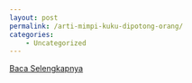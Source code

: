 ```yaml
---
layout: post
permalink: /arti-mimpi-kuku-dipotong-orang/
categories:
    - Uncategorized
---
```


[Baca Selengkapnya](/03)